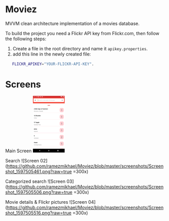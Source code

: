 # Moviez
 MVVM clean architecture implementation of a movies database.
 
 To build the project you need a Flickr API key from Flickr.com, then follow the following steps:
 
 1. Create a file in the root directory and name it `apikey.properties`.
 2. add this line in the newly created file:
 ```sh
    FLICKR_APIKEY="YOUR-FLICKR-API-KEY".
```

# Screens
Main Screen
<img src="https://github.com/ramezmikhael/Moviez/blob/master/screenshots/Screenshot_1597505434.png?raw=true" alt="drawing" style="width:100px;"/>

Search
![Screen 02](https://github.com/ramezmikhael/Moviez/blob/master/screenshots/Screenshot_1597505461.png?raw=true =300x)

Categorized search
![Screen 03](https://github.com/ramezmikhael/Moviez/blob/master/screenshots/Screenshot_1597505506.png?raw=true =300x)

Movie details & Flickr pictures
![Screen 04](https://github.com/ramezmikhael/Moviez/blob/master/screenshots/Screenshot_1597505516.png?raw=true =300x)
 
